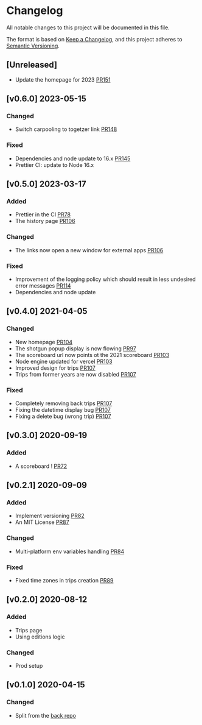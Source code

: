 # Changelog

All notable changes to this project will be documented in this file.

The format is based on [Keep a Changelog](https://keepachangelog.com/en/1.0.0/),
and this project adheres to [Semantic Versioning](https://semver.org/spec/v2.0.0.html).

## [Unreleased]

-   Update the homepage for 2023 [PR151](https://github.com/TanguyLe/HoulgateFestFront/pull/151)

## [v0.6.0] 2023-05-15

### Changed

-   Switch carpooling to togetzer link [PR148](https://github.com/TanguyLe/HoulgateFestFront/pull/148)

### Fixed

-   Dependencies and node update to 16.x [PR145](https://github.com/TanguyLe/HoulgateFestFront/pull/145)
-   Prettier CI: update to Node 16.x

## [v0.5.0] 2023-03-17

### Added

-   Prettier in the CI [PR78](https://github.com/TanguyLe/HoulgateFestFront/pull/78)
-   The history page [PR106](https://github.com/TanguyLe/HoulgateFestFront/pull/106)

### Changed

-   The links now open a new window for external apps [PR106](https://github.com/TanguyLe/HoulgateFestFront/pull/106)

### Fixed

-   Improvement of the logging policy which should result in less undesired error messages [PR114](https://github.com/TanguyLe/HoulgateFestBack/pull/114)
-   Dependencies and node update

## [v0.4.0] 2021-04-05

### Changed

-   New homepage [PR104](https://github.com/TanguyLe/HoulgateFestFront/pull/104)
-   The shotgun popup display is now flowing [PR97](https://github.com/TanguyLe/HoulgateFestFront/pull/97)
-   The scoreboard url now points ot the 2021 scoreboard [PR103](https://github.com/TanguyLe/HoulgateFestFront/pull/103)
-   Node engine updated for vercel [PR103](https://github.com/TanguyLe/HoulgateFestFront/pull/103)
-   Improved design for trips [PR107](https://github.com/TanguyLe/HoulgateFestFront/pull/107)
-   Trips from former years are now disabled [PR107](https://github.com/TanguyLe/HoulgateFestFront/pull/107)

### Fixed

-   Completely removing back trips [PR107](https://github.com/TanguyLe/HoulgateFestFront/pull/107)
-   Fixing the datetime display bug [PR107](https://github.com/TanguyLe/HoulgateFestFront/pull/107)
-   Fixing a delete bug (wrong trip) [PR107](https://github.com/TanguyLe/HoulgateFestFront/pull/107)

## [v0.3.0] 2020-09-19

### Added

-   A scoreboard ! [PR72](https://github.com/TanguyLe/HoulgateFestFront/pull/72)

## [v0.2.1] 2020-09-09

### Added

-   Implement versioning [PR82](https://github.com/TanguyLe/HoulgateFestBack/pull/82)
-   An MIT License [PR87](https://github.com/TanguyLe/HoulgateFestBack/pull/87)

### Changed

-   Multi-platform env variables handling [PR84](https://github.com/TanguyLe/HoulgateFestBack/pull/84)

### Fixed

-   Fixed time zones in trips creation [PR89](https://github.com/TanguyLe/HoulgateFestBack/pull/89)

## [v0.2.0] 2020-08-12

### Added

-   Trips page
-   Using editions logic

### Changed

-   Prod setup

## [v0.1.0] 2020-04-15

### Changed

-   Split from the [back repo](https://github.com/TanguyLe/HoulgateFestBack)
